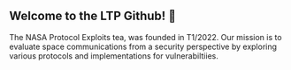 ## Welcome to the LTP Github! 👋

The NASA Protocol Exploits tea, was founded in T1/2022. Our mission is to evaluate space communications from a security perspective by exploring various protocols and implementations for vulnerabiltiies. 
